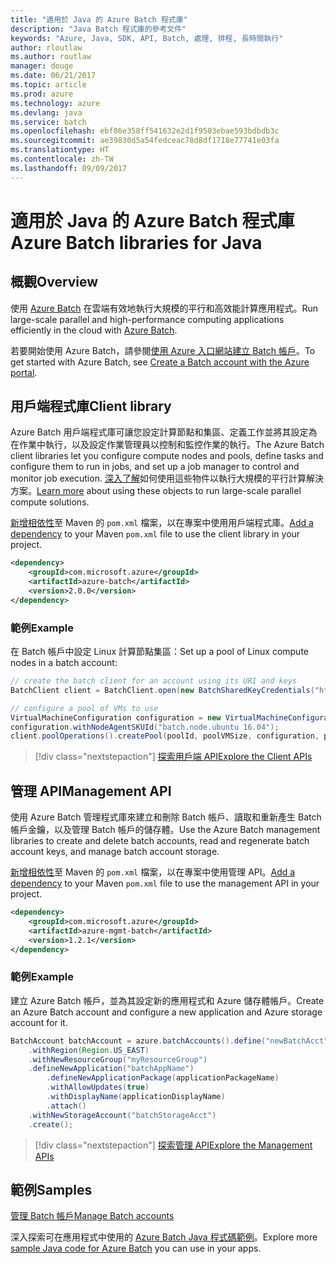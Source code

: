 ```yaml
---
title: "適用於 Java 的 Azure Batch 程式庫"
description: "Java Batch 程式庫的參考文件"
keywords: "Azure, Java, SDK, API, Batch, 處理, 排程, 長時間執行"
author: rloutlaw
ms.author: routlaw
manager: douge
ms.date: 06/21/2017
ms.topic: article
ms.prod: azure
ms.technology: azure
ms.devlang: java
ms.service: batch
ms.openlocfilehash: ebf86e358ff541632e2d1f9503ebae593bdbdb3c
ms.sourcegitcommit: ae39830d5a54fedceac78d8df1718e77741e03fa
ms.translationtype: HT
ms.contentlocale: zh-TW
ms.lasthandoff: 09/09/2017
---
```

# <a name="azure-batch-libraries-for-java"></a><span data-ttu-id="84e20-104">適用於 Java 的 Azure Batch 程式庫</span><span class="sxs-lookup"><span data-stu-id="84e20-104">Azure Batch libraries for Java</span></span>

## <a name="overview"></a><span data-ttu-id="84e20-105">概觀</span><span class="sxs-lookup"><span data-stu-id="84e20-105">Overview</span></span>

<span data-ttu-id="84e20-106">使用 [Azure Batch](/azure/batch/batch-technical-overview) 在雲端有效地執行大規模的平行和高效能計算應用程式。</span><span class="sxs-lookup"><span data-stu-id="84e20-106">Run large-scale parallel and high-performance computing applications efficiently in the cloud with [Azure Batch](/azure/batch/batch-technical-overview).</span></span>   

<span data-ttu-id="84e20-107">若要開始使用 Azure Batch，請參閱[使用 Azure 入口網站建立 Batch 帳戶](/azure/batch/batch-account-create-portal)。</span><span class="sxs-lookup"><span data-stu-id="84e20-107">To get started with Azure Batch, see [Create a Batch account with the Azure portal](/azure/batch/batch-account-create-portal).</span></span>

## <a name="client-library"></a><span data-ttu-id="84e20-108">用戶端程式庫</span><span class="sxs-lookup"><span data-stu-id="84e20-108">Client library</span></span>

<span data-ttu-id="84e20-109">Azure Batch 用戶端程式庫可讓您設定計算節點和集區、定義工作並將其設定為在作業中執行，以及設定作業管理員以控制和監控作業的執行。</span><span class="sxs-lookup"><span data-stu-id="84e20-109">The Azure Batch client libraries let you configure compute nodes and pools, define tasks and configure them to run in jobs, and set up a job manager to control and monitor job execution.</span></span> <span data-ttu-id="84e20-110">[深入了解](/azure/batch/batch-api-basics)如何使用這些物件以執行大規模的平行計算解決方案。</span><span class="sxs-lookup"><span data-stu-id="84e20-110">[Learn more](/azure/batch/batch-api-basics) about using these objects to run large-scale parallel compute solutions.</span></span>

<span data-ttu-id="84e20-111">[新增相依性](https://maven.apache.org/guides/getting-started/index.html#How_do_I_use_external_dependencies)至 Maven 的 `pom.xml` 檔案，以在專案中使用用戶端程式庫。</span><span class="sxs-lookup"><span data-stu-id="84e20-111">[Add a dependency](https://maven.apache.org/guides/getting-started/index.html#How_do_I_use_external_dependencies) to your Maven `pom.xml` file to use the client library in your project.</span></span>

```XML
<dependency>
    <groupId>com.microsoft.azure</groupId>
    <artifactId>azure-batch</artifactId>
    <version>2.0.0</version>
</dependency>
```   

### <a name="example"></a><span data-ttu-id="84e20-112">範例</span><span class="sxs-lookup"><span data-stu-id="84e20-112">Example</span></span>

<span data-ttu-id="84e20-113">在 Batch 帳戶中設定 Linux 計算節點集區：</span><span class="sxs-lookup"><span data-stu-id="84e20-113">Set up a pool of Linux compute nodes in a batch account:</span></span>

```java
// create the batch client for an account using its URI and keys
BatchClient client = BatchClient.open(new BatchSharedKeyCredentials("https://fabrikambatch.eastus.batch.azure.com", "fabrikambatch", batchKey));

// configure a pool of VMs to use 
VirtualMachineConfiguration configuration = new VirtualMachineConfiguration();
configuration.withNodeAgentSKUId("batch.node.ubuntu 16.04");
client.poolOperations().createPool(poolId, poolVMSize, configuration, poolVMCount);
```

> [!div class="nextstepaction"]
> [<span data-ttu-id="84e20-114">探索用戶端 API</span><span class="sxs-lookup"><span data-stu-id="84e20-114">Explore the Client APIs</span></span>](/java/api/overview/azure/batch/clientlibrary)


## <a name="management-api"></a><span data-ttu-id="84e20-115">管理 API</span><span class="sxs-lookup"><span data-stu-id="84e20-115">Management API</span></span>

<span data-ttu-id="84e20-116">使用 Azure Batch 管理程式庫來建立和刪除 Batch 帳戶、讀取和重新產生 Batch 帳戶金鑰，以及管理 Batch 帳戶的儲存體。</span><span class="sxs-lookup"><span data-stu-id="84e20-116">Use the Azure Batch management libraries to create and delete batch accounts, read and regenerate batch account keys, and manage batch account storage.</span></span>

<span data-ttu-id="84e20-117">[新增相依性](https://maven.apache.org/guides/getting-started/index.html#How_do_I_use_external_dependencies)至 Maven 的 `pom.xml` 檔案，以在專案中使用管理 API。</span><span class="sxs-lookup"><span data-stu-id="84e20-117">[Add a dependency](https://maven.apache.org/guides/getting-started/index.html#How_do_I_use_external_dependencies) to your Maven `pom.xml` file to use the management API in your project.</span></span>

```XML
<dependency>
    <groupId>com.microsoft.azure</groupId>
    <artifactId>azure-mgmt-batch</artifactId>
    <version>1.2.1</version>
</dependency>
```

### <a name="example"></a><span data-ttu-id="84e20-118">範例</span><span class="sxs-lookup"><span data-stu-id="84e20-118">Example</span></span>

<span data-ttu-id="84e20-119">建立 Azure Batch 帳戶，並為其設定新的應用程式和 Azure 儲存體帳戶。</span><span class="sxs-lookup"><span data-stu-id="84e20-119">Create an Azure Batch account and configure a new application and Azure storage account for it.</span></span>

```java
BatchAccount batchAccount = azure.batchAccounts().define("newBatchAcct")
    .withRegion(Region.US_EAST)
    .withNewResourceGroup("myResourceGroup")
    .defineNewApplication("batchAppName")
        .defineNewApplicationPackage(applicationPackageName)
        .withAllowUpdates(true)
        .withDisplayName(applicationDisplayName)
        .attach()
    .withNewStorageAccount("batchStorageAcct")
    .create();
```

> [!div class="nextstepaction"]
> [<span data-ttu-id="84e20-120">探索管理 API</span><span class="sxs-lookup"><span data-stu-id="84e20-120">Explore the Management APIs</span></span>](/java/api/overview/azure/batch/managementapi)


## <a name="samples"></a><span data-ttu-id="84e20-121">範例</span><span class="sxs-lookup"><span data-stu-id="84e20-121">Samples</span></span>

<span data-ttu-id="84e20-122">[管理 Batch 帳戶][1]</span><span class="sxs-lookup"><span data-stu-id="84e20-122">[Manage Batch accounts][1]</span></span>   

<span data-ttu-id="84e20-123">深入探索可在應用程式中使用的 [Azure Batch Java 程式碼範例](https://azure.microsoft.com/resources/samples/?platform=java&term=batch)。</span><span class="sxs-lookup"><span data-stu-id="84e20-123">Explore more [sample Java code for Azure Batch](https://azure.microsoft.com/resources/samples/?platform=java&term=batch) you can use in your apps.</span></span>

[1]: https://github.com/Azure-Samples/batch-java-manage-batch-accounts
